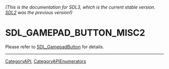 ###### (This is the documentation for SDL3, which is the current stable version. [SDL2](https://wiki.libsdl.org/SDL2/) was the previous version!)
# SDL_GAMEPAD_BUTTON_MISC2

Please refer to [SDL_GamepadButton](SDL_GamepadButton) for details.

----
[CategoryAPI](CategoryAPI), [CategoryAPIEnumerators](CategoryAPIEnumerators)

